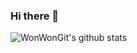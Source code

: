 ### Hi there 👋
![WonWonGit's github stats](https://github-readme-stats.vercel.app/api?username=WonWonGit&show_icons=true)
<!--
**WonWonGit/WonWonGit** is a ✨ _special_ ✨ repository because its `README.md` (this file) appears on your GitHub profile.

Here are some ideas to get you started:

- 🔭 I’m currently working on ...
- 🌱 I’m currently learning ...
- 👯 I’m looking to collaborate on ...
- 🤔 I’m looking for help with ...
- 💬 Ask me about ...
- 📫 How to reach me: ...
- 😄 Pronouns: ...
- ⚡ Fun fact: ...
-->
